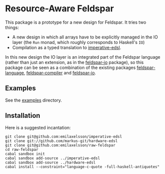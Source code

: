 # Resource-Aware Feldspar

This package is a prototype for a new design for Feldspar. It tries two things:

  * A new design in which all arrays have to be explicitly managed in the IO layer (the `Run` monad, which roughly corresponds to Haskell's `IO`)
  * Compilation as a typed translation to [imperative-edsl](https://github.com/emilaxelsson/imperative-edsl).

In this new design the IO layer is an integrated part of the Feldspar language (rather than just an extension, as in the [feldspar-io](https://github.com/emilaxelsson/feldspar-io) package), so this package can be seen as a combination of the existing packages [feldspar-language](http://hackage.haskell.org/package/feldspar-language), [feldspar-compiler](http://hackage.haskell.org/package/feldspar-compiler) and [feldspar-io](https://github.com/emilaxelsson/feldspar-io).

## Examples

See the [examples](examples/) directory.

## Installation

Here is a suggested incantation:

    git clone git@github.com:emilaxelsson/imperative-edsl
    git clone git://github.com/markus-git/hardware-edsl
    git clone git@github.com:emilaxelsson/raw-feldspar
    cd raw-feldspar
    cabal sandbox init
    cabal sandbox add-source ../imperative-edsl
    cabal sandbox add-source ../hardware-edsl
    cabal install --constraint="language-c-quote -full-haskell-antiquotes"

